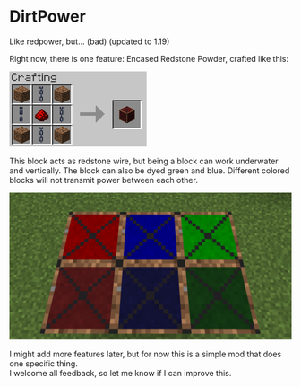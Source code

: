 # DirtPower  
Like redpower, but... (bad) (updated to 1.19)

Right now, there is one feature: Encased Redstone Powder, crafted like this:

![Crafting Recipe](https://raw.githubusercontent.com/nobleRadical/dirtpower-1.19/master/images/crafting_recipe.png)  

This block acts as redstone wire, but being a block can work underwater and vertically.
The block can also be dyed green and blue. Different colored blocks will not transmit power between each other.

![Multicolor](https://raw.githubusercontent.com/nobleRadical/dirtpower-1.19/master/images/multicolor.png)  

I might add more features later, but for now this is a simple mod that does one specific thing.  
I welcome all feedback, so let me know if I can improve this.